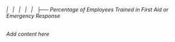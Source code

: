 ###### |   |   |   |   |   ├── Percentage of Employees Trained in First Aid or Emergency Response

*Add content here*